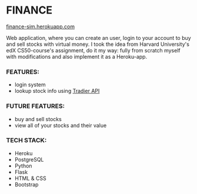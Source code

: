 # FINANCE
[finance-sim.herokuapp.com](https://finance-sim.herokuapp.com/)

Web application, where you can create an user, login to your account to buy and sell stocks with virtual money. I took the idea from Harvard University's edX CS50-course's assignment, do it my way: fully from scratch myself with modifications and also implement it as a Heroku-app.

### FEATURES:
- login system
- lookup stock info using [Tradier API](https://developer.tradier.com/getting_started)

### FUTURE FEATURES:
- buy and sell stocks
- view all of your stocks and their value

### TECH STACK:
- Heroku
- PostgreSQL
- Python
- Flask
- HTML & CSS
- Bootstrap